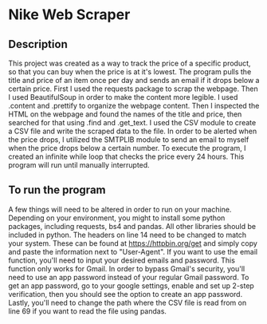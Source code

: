 # Nike Web Scraper
## Description
This project was created as a way to track the price of a specific product, so that you can buy when the price is at it's lowest. The program pulls the title and price of an item once per day and sends an email if it drops below a certain price.
First I used the requests package to scrap the webpage. Then I used BeautifulSoup in order to make the content more legible. I used .content and .prettify to organize the webpage content. Then I inspected the HTML on the webpage and found the names of the title and price, then searched for that using .find and .get_text. 
I used the CSV module to create a CSV file and write the scraped data to the file. 
In order to be alerted when the price drops, I utilized the SMTPLIB module to send an email to myself when the price drops below a certain number. 
To execute the program, I created an infinite while loop that checks the price every 24 hours. This program will run until manually interrupted. 

## To run the program
A few things will need to be altered in order to run on your machine. 
Depending on your environment, you might to install some python packages, including requests, bs4 and pandas. All other libraries should be included in python. 
The headers on line 14 need to be changed to match your system. These can be found at https://httpbin.org/get and simply copy and paste the information next to "User-Agent". 
If you want to use the email function, you'll need to input your desired emails and password. This function only works for Gmail. In order to bypass Gmail's security, you'll need to use an app password instead of your regular Gmail password. To get an app password, go to your google settings, enable and set up 2-step verification, then you should see the option to create an app password. 
Lastly, you'll need to change the path where the CSV file is read from on line 69 if you want to read the file using pandas. 
